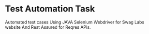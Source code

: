 # Test Automation Task 
Automated test cases Using JAVA Selenium Webdriver for Swag Labs website And Rest Assured for Reqres APIs.
